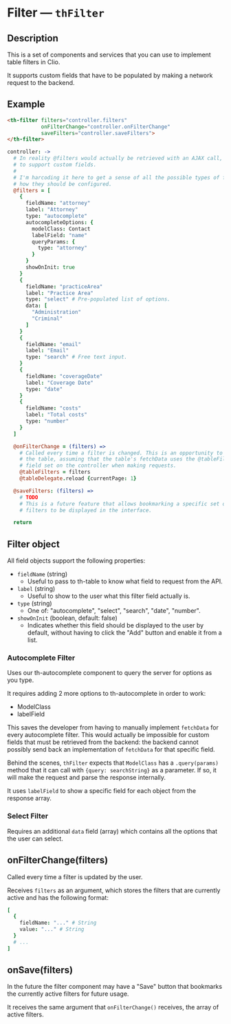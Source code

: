 # Filter — `thFilter`

## Description

This is a set of components and services that you can use to implement table
filters in Clio.

It supports custom fields that have to be populated by making a network request
to the backend.

## Example

```html
<th-filter filters="controller.filters"
           onFilterChange="controller.onFilterChange"
           saveFilters="controller.saveFilters">
</th-filter>
```

```coffeescript
controller: ->
  # In reality @filters would actually be retrieved with an AJAX call, in order
  # to support custom fields.
  #
  # I'm harcoding it here to get a sense of all the possible types of fields and
  # how they should be configured.
  @filters = [
    {
      fieldName: "attorney"
      label: "Attorney"
      type: "autocomplete"
      autocompleteOptions: {
        modelClass: Contact
        labelField: "name"
        queryParams: {
          type: "attorney"
        }
      }
      showOnInit: true
    }
    {
      fieldName: "practiceArea"
      label: "Practice Area"
      type: "select" # Pre-populated list of options.
      data: [
        "Administration"
        "Criminal"
      ]
    }
    {
      fieldName: "email"
      label: "Email"
      type: "search" # Free text input.
    }
    {
      fieldName: "coverageDate"
      label: "Coverage Date"
      type: "date"
    }
    {
      fieldName: "costs"
      label: "Total costs"
      type: "number"
    }
  ]

  @onFilterChange = (filters) =>
    # Called every time a filter is changed. This is an opportunity to reload
    # the table, assuming that the table's fetchData uses the @tableFilters
    # field set on the controller when making requests.
    @tableFilters = filters
    @tableDelegate.reload {currentPage: 1}

  @saveFilters: (filters) =>
    # TODO
    # This is a future feature that allows bookmarking a specific set of
    # filters to be displayed in the interface.

  return
```

## Filter object

All field objects support the following properties:

* `fieldName` (string)
  * Useful to pass to th-table to know what field to request from the API.
* `label` (string)
  * Useful to show to the user what this filter field actually is.
* `type` (string)
  * One of: "autocomplete", "select", "search", "date", "number".
* `showOnInit` (boolean, default: false)
  * Indicates whether this field should be displayed to the user by default,
    without having to click the "Add" button and enable it from a list.

### Autocomplete Filter

Uses our th-autocomplete component to query the server for options as you type.

It requires adding 2 more options to th-autocomplete in order to work:
* ModelClass
* labelField

This saves the developer from having to manually implement `fetchData` for every
autocomplete filter. This would actually be impossible for custom fields that
must be retrieved from the backend: the backend cannot possibly send back
an implementation of `fetchData` for that specific field.

Behind the scenes, `thFilter` expects that `ModelClass` has a `.query(params)`
method that it can call with `{query: searchString}` as a parameter. If so,
it will make the request and parse the response internally.

It uses `labelField` to show a specific field for each object from the response
array.

### Select Filter

Requires an additional `data` field (array) which contains all the options that
the user can select.



## onFilterChange(filters)

Called every time a filter is updated by the user.

Receives `filters` as an argument, which stores the filters that are currently
active and has the following format:

```coffeescript
[
  {
    fieldName: "..." # String
    value: "..." # String
  }
  # ...
]
```



## onSave(filters)

In the future the filter component may have a "Save" button that bookmarks the
currently active filters for future usage.

It receives the same argument that `onFilterChange()` receives, the array of
active filters.

